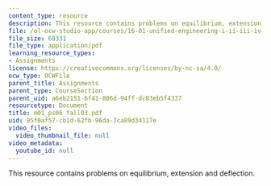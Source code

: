 ```yaml
---
content_type: resource
description: This resource contains problems on equilibrium, extension and deflection.
file: /ol-ocw-studio-app/courses/16-01-unified-engineering-i-ii-iii-iv-fall-2005-spring-2006/95f0af57cb1d62fb96da7ca89d34117e_m01_ps06_fall03.pdf
file_size: 68331
file_type: application/pdf
learning_resource_types:
- Assignments
license: https://creativecommons.org/licenses/by-nc-sa/4.0/
ocw_type: OCWFile
parent_title: Assignments
parent_type: CourseSection
parent_uid: a6eb2151-6f41-806d-94ff-dc83eb5f4337
resourcetype: Document
title: m01_ps06_fall03.pdf
uid: 95f0af57-cb1d-62fb-96da-7ca89d34117e
video_files:
  video_thumbnail_file: null
video_metadata:
  youtube_id: null
---
```

This resource contains problems on equilibrium, extension and deflection.